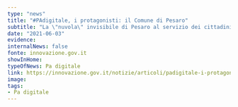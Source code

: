 ```yaml
---
type: "news"
title: "#PAdigitale, i protagonisti: il Comune di Pesaro"
subtitle: "La \"nuvola\" invisibile di Pesaro al servizio dei cittadini 24 ore su 24."
date: "2021-06-03"
evidence:
internalNews: false
fonte: innovazione.gov.it
showInHome:
typeOfNews: Pa digitale
link: https://innovazione.gov.it/notizie/articoli/padigitale-i-protagonisti-il-comune-di-pesaro/
image:
tags:
- Pa digitale
---
```


